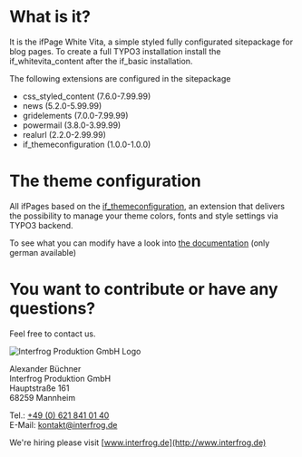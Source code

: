 # What is it?

It is the ifPage White Vita, a simple styled fully configurated sitepackage for blog pages. To create a full TYPO3 installation install the if_whitevita_content after the if_basic installation.

The following extensions are configured in the sitepackage

- css_styled_content (7.6.0-7.99.99)
- news (5.2.0-5.99.99)
- gridelements (7.0.0-7.99.99)
- powermail (3.8.0-3.99.99)
- realurl (2.2.0-2.99.99)
- if_themeconfiguration (1.0.0-1.0.0)

# The theme configuration

All ifPages based on the [if_themeconfiguration](https://github.com/interfrog/if_themeconfiguration), an extension that delivers the possibility to manage your theme colors, fonts and style settings via TYPO3 backend.

To see what you can modify have a look into [the documentation](https://www.ifpage.de/dokumentation.html) (only german available)

# You want to contribute or have any questions?

Feel free to contact us.

![Interfrog Produktion GmbH Logo][logo]

Alexander Büchner  
Interfrog Produktion GmbH  
Hauptstraße 161  
68259 Mannheim

Tel.: [+49 (0) 621 841 01 40](tel:+496218410147)  
E-Mail: [kontakt@interfrog.de](mailto:kontakt@interfrog.de)

We're hiring please visit [www.interfrog.de](http://www.interfrog.de)

[logo]: http://www.interfrog.de/img/interfrog-produktion.svg "Interfrog Produktion GmbH"